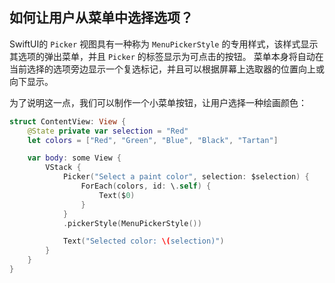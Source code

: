 如何让用户从菜单中选择选项？
---

SwiftUI的 `Picker` 视图具有一种称为 `MenuPickerStyle` 的专用样式，该样式显示其选项的弹出菜单，并且 `Picker` 的标签显示为可点击的按钮。 菜单本身将自动在当前选择的选项旁边显示一个复选标记，并且可以根据屏幕上选取器的位置向上或向下显示。

为了说明这一点，我们可以制作一个小菜单按钮，让用户选择一种绘画颜色：

```swift
struct ContentView: View {
    @State private var selection = "Red"
    let colors = ["Red", "Green", "Blue", "Black", "Tartan"]

    var body: some View {
        VStack {
            Picker("Select a paint color", selection: $selection) {
                ForEach(colors, id: \.self) {
                    Text($0)
                }
            }
            .pickerStyle(MenuPickerStyle())

            Text("Selected color: \(selection)")
        }
    }
}
```